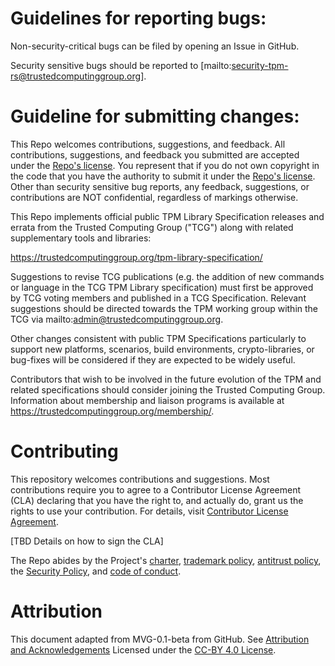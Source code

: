 # Guidelines for reporting bugs:

Non-security-critical bugs can be filed by opening an Issue in GitHub.

Security sensitive bugs should be reported to
[mailto:security-tpm-rs@trustedcomputinggroup.org].

# Guideline for submitting changes:

This Repo welcomes contributions, suggestions, and feedback. All
contributions, suggestions, and feedback you submitted are accepted under the
[Repo's license](./LICENSE.md). You represent that if you do not own
copyright in the code that you have the authority to submit it under the
[Repo's license](./LICENSE.md). Other than security sensitive bug reports, any
feedback, suggestions, or contributions are NOT confidential, regardless of markings
otherwise.

This Repo implements official public TPM Library Specification releases and
errata from the Trusted Computing Group ("TCG") along with related supplementary
tools and libraries:

https://trustedcomputinggroup.org/tpm-library-specification/

Suggestions to revise TCG publications (e.g. the addition of new commands or
language in the TCG TPM Library specification) must first be approved by TCG
voting members and published in a TCG Specification.  Relevant suggestions
should be directed towards the TPM working group within the TCG via
mailto:admin@trustedcomputinggroup.org.

Other changes consistent with public TPM Specifications particularly to support
new platforms, scenarios, build environments, crypto-libraries, or bug-fixes
will be considered if they are expected to be widely useful.

Contributors that wish to be involved in the future evolution of the TPM and related
specifications should consider joining the Trusted Computing Group.  Information
about membership and liaison programs is available at
https://trustedcomputinggroup.org/membership/.

# Contributing

This repository welcomes contributions and suggestions. Most contributions require
you to agree to a Contributor License Agreement (CLA) declaring that you have
the right to, and actually do, grant us the rights to use your contribution. For
details, visit
[Contributor License Agreement](../org-docs/CONTRIBUTOR-LICENSE-AGREEMENT.md).

[TBD Details on how to sign the CLA]

<!--When you submit a pull request, a CLA-bot will automatically determine whether
you need to provide a CLA and decorate the PR appropriately (e.g., label,
comment). Simply follow the instructions provided by the bot. You will only need
to do this once per Repo.-->

The Repo abides by the Project's
[charter](../org-docs//CHARTER.md),
[trademark policy](../org-docs/TRADEMARKS.md),
[antitrust policy](../org-docs/ANTITRUST.md),
the [Security Policy](./SECURITY.md),
and [code of conduct](../org-docs/CODE-OF-CONDUCT.md).

# Attribution

This document adapted from MVG-0.1-beta from GitHub.
See [Attribution and Acknowledgements](../org-docs/ACKNOWLEDGEMENTS.md)
Licensed under the [CC-BY 4.0 License](https://creativecommons.org/licenses/by-sa/4.0/).

